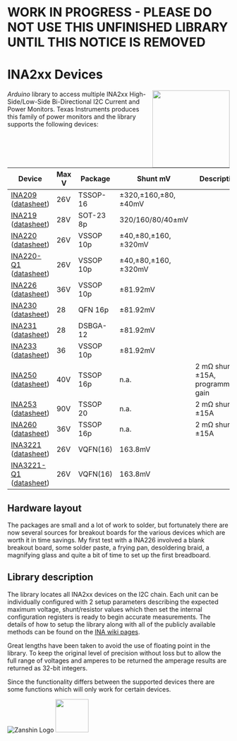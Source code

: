 # WORK IN PROGRESS - PLEASE DO NOT USE THIS UNFINISHED LIBRARY UNTIL THIS NOTICE IS REMOVED
#
# INA2xx Devices
<img src="https://github.com/SV-Zanshin/INA226/blob/master/Images/INA226.jpg" width="175" align="right"/>_Arduino_ library to access multiple INA2xx High-Side/Low-Side Bi-Directional I2C Current and Power Monitors.  Texas Instruments produces this family of power monitors and the library supports the following devices:

| Device                                      | Max V | Package   | Shunt mV | Description | Tested |
| ------------------------------------------- | ------| --------- | -------- |------------ | ------ |
| [INA209](http://www.ti.com/product/INA209) ([datasheet](http://www.ti.com/lit/ds/symlink/ina209.pdf))  | 26V   | TSSOP-16 | ±320,±160,±80,±40mV |            |     |
| [INA219](http://www.ti.com/product/INA219) ([datasheet](http://www.ti.com/lit/ds/symlink/ina219.pdf))  | 28V   | SOT-23 8p | 320/160/80/40±mV |            | Yes    |
| [INA220](http://www.ti.com/product/INA220) ([datasheet](http://www.ti.com/lit/ds/symlink/ina220.pdf)) | 26V   | VSSOP 10p | ±40,±80,±160,±320mV |            |     |
| [INA220-Q1](http://www.ti.com/product/INA220-Q1) ([datasheet](http://www.ti.com/lit/ds/symlink/ina220-Q1.pdf)) | 26V   | VSSOP 10p | ±40,±80,±160,±320mV |            |     |
| [INA226](http://www.ti.com/product/INA226) ([datasheet](http://www.ti.com/lit/ds/symlink/ina226.pdf)) | 36V   | VSSOP 10p | ±81.92mV |            | Yes    |
| [INA230](http://www.ti.com/product/INA230) ([datasheet](http://www.ti.com/lit/ds/symlink/ina230.pdf)) | 28   | QFN 16p | ±81.92mV |           | ---    |
| [INA231](http://www.ti.com/product/INA231) ([datasheet](http://www.ti.com/lit/ds/symlink/ina231.pdf)) | 28   | DSBGA-12 | ±81.92mV |           | ---    |
| [INA233](http://www.ti.com/product/INA233) ([datasheet](http://www.ti.com/lit/ds/symlink/ina230.pdf)) | 36   | VSSOP 10p | ±81.92mV |           | ---    |
| [INA250](http://www.ti.com/product/INA250) ([datasheet](http://www.ti.com/lit/ds/symlink/ina250.pdf)) | 40V   | TSSOP 16p | n.a. | 2 mΩ shunt, ±15A, programmable gain           | ---    |
| [INA253](http://www.ti.com/product/INA253) ([datasheet](http://www.ti.com/lit/ds/symlink/ina253.pdf)) | 90V   | TSSOP 20 | n.a. | 2 mΩ shunt, ±15A           | ---    |
| [INA260](http://www.ti.com/product/INA260) ([datasheet](http://www.ti.com/lit/ds/symlink/ina260.pdf)) | 36V   | TSSOP 16p | n.a. | 2 mΩ shunt, ±15A             | ---    |
| [INA3221](http://www.ti.com/product/INA3221) ([datasheet](http://www.ti.com/lit/ds/symlink/ina3221.pdf)) | 26V   | VQFN(16) | 163.8mV |              | ---    |
| [INA3221-Q1](http://www.ti.com/product/INA3221-Q1) ([datasheet](http://www.ti.com/lit/ds/symlink/ina3221-q1.pdf)) | 26V   | VQFN(16) | 163.8mV |         | ---    |

## Hardware layout
The packages are small and a lot of work to solder, but fortunately there are now several sources for breakout boards for the various devices which are worth it in time savings. My first test with a INA226 involved a blank breakout board, some solder paste, a frying pan, desoldering braid, a magnifying glass and quite a bit of time to set up the first breadboard.
## Library description
The library locates all INA2xx devices on the I2C chain. Each unit can be individually configured with 2 setup parameters describing the expected maximum voltage, shunt/resistor values which then set the internal configuration registers is ready to begin accurate measurements.  The details of how to setup the library along with all of the publicly available methods can be found on the [INA wiki pages](https://github.com/SV-Zanshin/INA/wiki).

Great lengths have been taken to avoid the use of floating point in the library. To keep the original level of precision without loss but to allow the full range of voltages and amperes to be returned the amperage results are returned as 32-bit integers.

Since the functionality differs between the supported devices there are some functions which will only work for certain devices.

![Zanshin Logo](https://www.sv-zanshin.com/r/images/site/gif/zanshinkanjitiny.gif) <img src="https://www.sv-zanshin.com/r/images/site/gif/zanshintext.gif" width="75"/>
